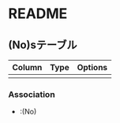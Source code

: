 # README

## (No)sテーブル
|Column |Type |Options |
|-------|-----|--------|
| | | |

### Association
-  :(No)

<!--
table/(no):Association数
     / :
-->